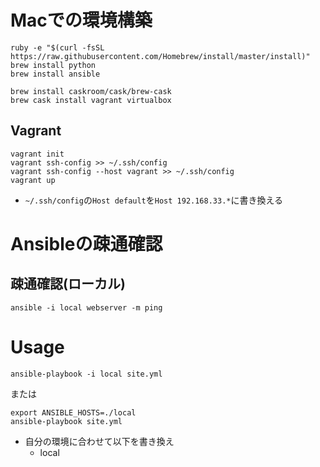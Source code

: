# Macでの環境構築

```
ruby -e "$(curl -fsSL https://raw.githubusercontent.com/Homebrew/install/master/install)"
brew install python
brew install ansible
```

```
brew install caskroom/cask/brew-cask
brew cask install vagrant virtualbox
```

## Vagrant

```
vagrant init
vagrant ssh-config >> ~/.ssh/config
vagrant ssh-config --host vagrant >> ~/.ssh/config
vagrant up
```

- `~/.ssh/config`の`Host default`を`Host 192.168.33.*`に書き換える

# Ansibleの疎通確認

## 疎通確認(ローカル)

```
ansible -i local webserver -m ping
```

# Usage

```
ansible-playbook -i local site.yml
```

または

```
export ANSIBLE_HOSTS=./local
ansible-playbook site.yml
```

- 自分の環境に合わせて以下を書き換え
  - local
